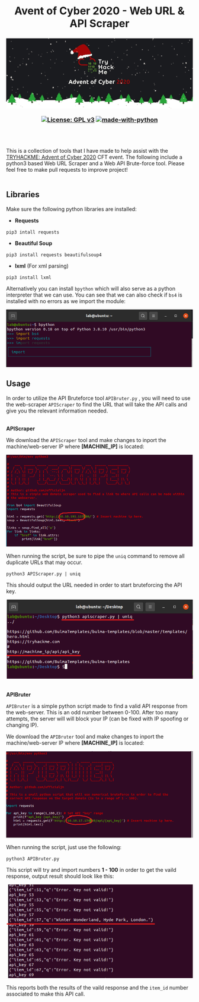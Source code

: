 <h1  align="center"> Avent of Cyber 2020 - Web URL & API Scraper </h1>

<h3 align="center">

![](Images/AoC2020.gif)
  
[![License: GPL v3](https://img.shields.io/badge/License-GPLv3-blue.svg)](https://www.gnu.org/licenses/gpl-3.0)
[![made-with-python](https://img.shields.io/badge/Made%20with-Python-1f425f.svg)](https://www.python.org/)

</h3>
<br><br/>

This is a collection of tools that I have made to help assist with the [TRYHACKME: Advent of Cyber 2020](https://tryhackme.com/christmas) CFT event. The following include a python3 based Web URL Scraper and a Web API Brute-force tool. Please feel free to make pull requests to improve project!
<br><br/>

## Libraries

Make sure the following python libraries are installed:

- **Requests**
```
pip3 intall requests
```
- **Beautiful Soup**
```
pip3 install requests beautifulsoup4 
```
- **lxml** (For xml parsing)
```
pip3 install lxml 
```

Alternatively you can install `bpython` which will also serve as a python interpreter that we can use. You can see that we can also check if `bs4` is installed with no errors as we import the module:

![](Images/4.png)

## Usage
In order to utilize the API Bruteforce tool `APIBruter.py` , you will need to use the web-scraper `APIScraper` to find the URL that will take the API calls and give you the relevant information needed.
<br></br>

**APIScraper**

We download the `APIScraper` tool and make changes to inport the machine/web-server IP where **[MACHINE_IP]** is located: 

![](Images/2.png)

When running the script, be sure to pipe the `uniq` command to remove all duplicate URLs that may occur.

```
python3 APIScraper.py | uniq
```
This should output the URL needed in order to start bruteforcing the API key.

![](Images/8.png)
<br></br>

**APIBruter**

`APIBruter` is a simple python script made to find a valid API response from the web-server.  This is an odd number between 0-100. After too many attempts, the server will will block your IP (can be fixed with IP spoofing or changing IP).

We download the `APIBruter` tool and make changes to inport the machine/web-server IP where **[MACHINE_IP]** is located:

![](Images/5.png)

When running the script, just use the following:
```
python3 APIBruter.py
```
This script will try and import numbers **1 - 100** in order to get the vaild response, output result should look like this:

![](Images/7.png)

This reports both the results of the vaild response and the `item_id` number associated to make this API call.
